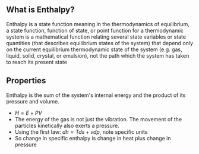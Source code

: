 
## What is Enthalpy?
Enthalpy is a state function meaning In the thermodynamics of equilibrium, a state function, function of state, or point function for a thermodynamic system is a mathematical function relating several state variables or state quantities (that describes equilibrium states of the system) that depend only on the current equilibrium thermodynamic state of the system (e.g. gas, liquid, solid, crystal, or emulsion), not the path which the system has taken to reach its present state

## Properties
Enthalpy is the sum of the system's internal energy and the product of its pressure and volume.

- $H = E +PV$
- The energy of the gas is not just the vibration. The movement of the particles kinetically also exerts a pressure.
- Using the first law: $dh = Tds + vdp$, note specific units
- So change in specific enthalpy is change in heat plus change in pressure